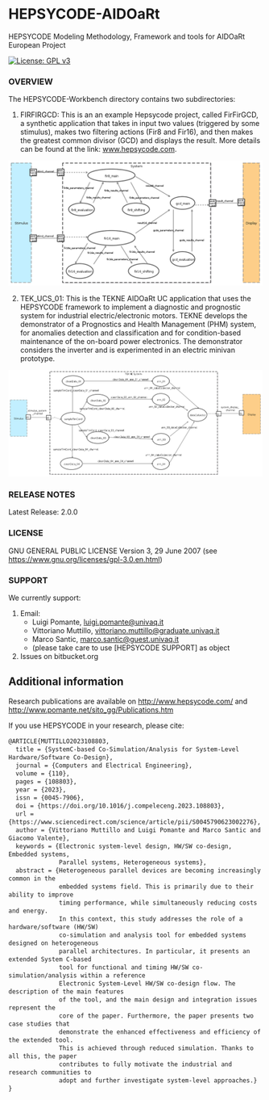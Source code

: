 # HEPSYCODE-AIDOaRt
HEPSYCODE Modeling Methodology, Framework and tools for AIDOaRt European Project

[![License: GPL v3](https://img.shields.io/badge/License-GPLv3-blue.svg)](https://www.gnu.org/licenses/gpl-3.0)

### OVERVIEW
The HEPSYCODE-Workbench directory contains two subdirectories:

 1. FIRFIRGCD: This is an an example Hepsycode project, called FirFirGCD, a synthetic application that takes in input two values (triggered by some stimulus), makes two filtering actions (Fir8 and Fir16), and then makes the greatest common divisor (GCD) and displays the result.
More details can be found at the link: www.hepsycode.com.

![picture](FIRFIRGCD/HepsycodeModel/FirFirGCD_Model_0_0.png)

 2. TEK_UCS_01: This is the TEKNE AIDOaRt UC application that uses the HEPSYCODE framework to implement a diagnostic and prognostic system for industrial electric/electronic motors. TEKNE develops the demonstrator of a Prognostics and Health Management (PHM) system, for anomalies detection and classification and for condition-based maintenance of the on-board power electronics. The demonstrator considers the inverter and is experimented in an electric minivan prototype. 

![picture](TEK_UCS_01/HepsycodeModel/Tekne_AIDOaRt_Use_Case_0_0.png)

### RELEASE NOTES
Latest Release: 2.0.0
 
### LICENSE
GNU GENERAL PUBLIC LICENSE Version 3, 29 June 2007 (see https://www.gnu.org/licenses/gpl-3.0.en.html)
 
### SUPPORT
We currently support:

 1. Email: 
    - Luigi Pomante, luigi.pomante@univaq.it
    - Vittoriano Muttillo, vittoriano.muttillo@graduate.univaq.it
    - Marco Santic, marco.santic@guest.univaq.it
    - (please take care to use \[HEPSYCODE SUPPORT\] as object
 2. Issues on bitbucket.org

## Additional information
Research publications are available on http://www.hepsycode.com/ and http://www.pomante.net/sito_gg/Publications.htm

If you use HEPSYCODE in your research, please cite:
```
@ARTICLE{MUTTILLO2023108803,
  title = {SystemC-based Co-Simulation/Analysis for System-Level Hardware/Software Co-Design},
  journal = {Computers and Electrical Engineering},
  volume = {110},
  pages = {108803},
  year = {2023},
  issn = {0045-7906},
  doi = {https://doi.org/10.1016/j.compeleceng.2023.108803},
  url = {https://www.sciencedirect.com/science/article/pii/S0045790623002276},
  author = {Vittoriano Muttillo and Luigi Pomante and Marco Santic and Giacomo Valente},
  keywords = {Electronic system-level design, HW/SW co-design, Embedded systems,
              Parallel systems, Heterogeneous systems},
  abstract = {Heterogeneous parallel devices are becoming increasingly common in the
              embedded systems field. This is primarily due to their ability to improve
              timing performance, while simultaneously reducing costs and energy.
              In this context, this study addresses the role of a hardware/software (HW/SW)
              co-simulation and analysis tool for embedded systems designed on heterogeneous
              parallel architectures. In particular, it presents an extended System C-based
              tool for functional and timing HW/SW co-simulation/analysis within a reference
              Electronic System-Level HW/SW co-design flow. The description of the main features
              of the tool, and the main design and integration issues represent the
              core of the paper. Furthermore, the paper presents two case studies that
              demonstrate the enhanced effectiveness and efficiency of the extended tool.
              This is achieved through reduced simulation. Thanks to all this, the paper
              contributes to fully motivate the industrial and research communities to
              adopt and further investigate system-level approaches.}
}
```
